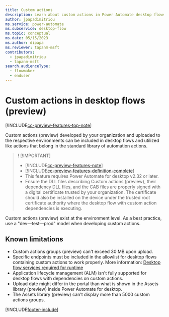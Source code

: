```yaml
---
title: Custom actions
description: Learn about custom actions in Power Automate desktop flows.
author: jpapadimitriou
ms.service: power-automate
ms.subservice: desktop-flow
ms.topic: conceptual
ms.date: 05/15/2023
ms.author: dipapa
ms.reviewer: tapanm-msft
contributors:
  - jpapadimitriou
  - tapanm-msft
search.audienceType: 
  - flowmaker
  - enduser
---
```


# Custom actions in desktop flows (preview)

[!INCLUDE[cc-preview-features-top-note](../includes/cc-preview-features-top-note.md)]

Custom actions (preview) developed by your organization and uploaded to the respective environments can be included in desktop flows and utilized like actions that belong in the standard library of automation actions. 

> ! [!IMPORTANT]
> - [!INCLUDE[cc-preview-features-note](../includes/cc-preview-features-note.md)]
> - [!INCLUDE[cc-preview-features-definition-complete](../includes/cc-preview-features-definition-complete.md)]
> - This feature requires Power Automate for desktop v2.32 or later.
> - Ensure the DLL files describing Custom actions (preview), their dependency DLL files, and the CAB files are properly signed with a digital certificate trusted by your organization. The certificate should also be installed on the device under the trusted root certificate authority where the desktop flow with custom action dependencies is executing.

Custom actions (preview) exist at the environment level. As a best practice, use a "dev&mdash;test&mdash;prod" model when developing custom actions.

## Known limitations

- Custom actions groups (preview) can't exceed 30 MB upon upload.
- Specific endpoints must be included in the allowlist for desktop flows containing custom actions to work properly. More information: [Desktop flow services required for runtime](../ip-address-configuration.md#desktop-flows-services-required-for-runtime)
- Application lifecycle management (ALM) isn't fully supported for desktop flows with dependencies on custom actions.
- Upload date might differ in the portal than what is shown in the Assets library (preview) inside Power Automate for desktop.
- The Assets library (preview) can't display more than 5000 custom actions groups.

[!INCLUDE[footer-include](../includes/footer-banner.md)]